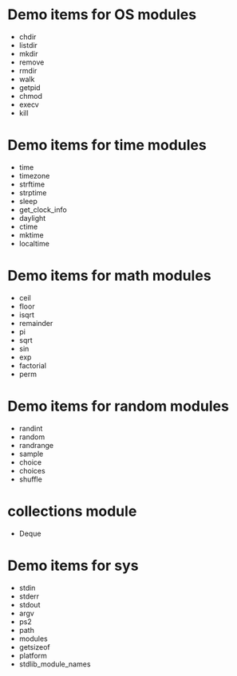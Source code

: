 # Demo items for OS modules
- chdir
- listdir
- mkdir
- remove
- rmdir
- walk
- getpid
- chmod
- execv
- kill

# Demo items for time modules
- time
- timezone
- strftime
- strptime
- sleep
- get\_clock\_info
- daylight
- ctime
- mktime
- localtime


# Demo items for math modules
- ceil
- floor
- isqrt
- remainder
- pi
- sqrt
- sin
- exp
- factorial
- perm

# Demo items for random modules
- randint
- random
- randrange
- sample
- choice
- choices
- shuffle

# collections module 
- Deque

# Demo items for sys
- stdin
- stderr
- stdout
- argv 
- ps2
- path
- modules
- getsizeof
- platform
- stdlib\_module\_names

